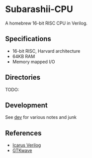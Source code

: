 # Subarashii-CPU

A homebrew 16-bit RISC CPU in Verilog.


## Specifications
* 16-bit RISC, Harvard architecture
* 64KB RAM
* Memory mapped I/O


## Directories
TODO:


## Development
See [dev](dev) for various notes and junk


## References
* [Icarus Verilog](http://iverilog.icarus.com/)
* [GTKwave](http://gtkwave.sourceforge.net/)
